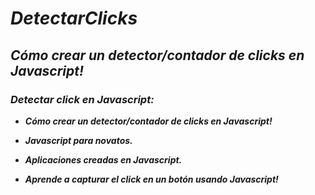 # **_DetectarClicks_**

## **_Cómo crear un detector/contador de clicks en Javascript!_**

### **_Detectar click en Javascript:_**

- **_Cómo crear un detector/contador de clicks en Javascript!_**
  
- **_Javascript para novatos._**
- **_Aplicaciones creadas en Javascript._**
- **_Aprende a capturar el click en un botón usando Javascript!_**

